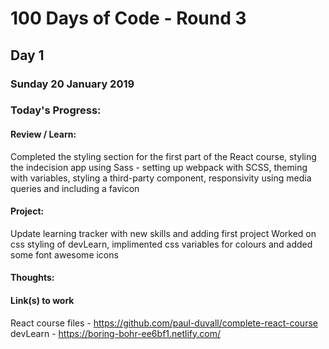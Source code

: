 # 100 Days of Code - Round 3

## Day 1
### Sunday 20 January 2019 

### Today's Progress: 

#### Review / Learn:
Completed the styling section for the first part of the React course, styling the indecision app using Sass - setting up webpack with SCSS, theming with variables, styling a third-party component, responsivity using media queries and including a favicon

#### Project:
Update learning tracker with new skills and adding first project
Worked on css styling of devLearn, implimented css variables for colours and added some font awesome icons

#### Thoughts:

#### Link(s) to work

React course files - https://github.com/paul-duvall/complete-react-course
devLearn - https://boring-bohr-ee6bf1.netlify.com/
